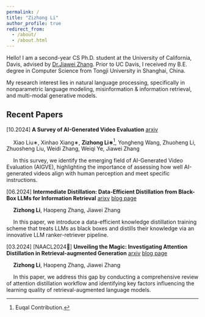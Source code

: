 ```yaml
---
permalink: /
title: "Zizhong Li"
author_profile: true
redirect_from: 
  - /about/
  - /about.html
---
```

Hello!
I am a second-year CS Ph.D. student at the University of California, Davis, advised by [Dr.Jiawei Zhang](http://jiaweizhang.net). Prior to UC Davis, I received my B.E. degree in Computer Science from Tongji University in Shanghai, China. 

My research interest lies in natural language processing, specifically in nonparametric language modeling, misinformation & information retrieval, and multi-modal generative models. 


Recent Papers
------
[10.2024] **A Survey of AI-Generated Video Evaluation**  [arxiv](https://arxiv.org/pdf/2410.19884)

&emsp; Xiao Liu∗, Xinhao Xiang∗, **Zizhong Li∗**[^1], Yongheng Wang, Zhuoheng Li, Zhuosheng Liu, Weidi Zhang, Weiqi Ye, Jiawei Zhang

[^1]: Euqal Contribution.

&emsp; In this survey, we identify the emerging field of AI-Generated Video Evaluation (AIGVE), highlighting the importance of assessing how well AI-generated videos align with human perception and meet specific instructions.

[06.2024] **Intermediate Distillation: Data-Efficient Distillation from Black-Box LLMs for Information Retrieval**  [arixv](https://arxiv.org/abs/2406.12169)  [blog page](https://lizizhong.github.io/publication/2024-06-18-paper-intermediate-distillation-number-3)
  
&emsp; **Zizhong Li**, Haopeng Zhang, Jiawei Zhang 

&emsp; In this paper, we introduce a data-efficient knowledge distillation training scheme that treats LLMs as black boxes and distills their knowledge via an innovative LLM ranker-retriever pipeline.

[03.2024] [NAACL2024🌟] **Unveiling the Magic: Investigating Attention Distillation in Retrieval-augmented Generation**  [arxiv](https://arxiv.org/abs/2402.11794)  [blog page](https://lizizhong.github.io/publication/2024-02-19-paper-attention-distillation-number-2)

&emsp; **Zizhong Li**, Haopeng Zhang, Jiawei Zhang

&emsp; In this paper, we address this gap by conducting a comprehensive review of attention distillation workflow and identifying key factors influencing the learning quality of retrieval-augmented language models.




  



